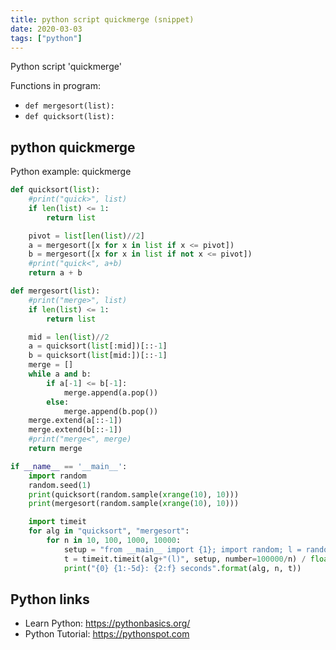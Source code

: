 ```yaml
---
title: python script quickmerge (snippet)
date: 2020-03-03
tags: ["python"]
---
```

Python script 'quickmerge'

Functions in program: 
* `def mergesort(list):`
* `def quicksort(list):`

## python quickmerge

Python example: quickmerge

```python
def quicksort(list):
    #print("quick>", list)
    if len(list) <= 1:
        return list

    pivot = list[len(list)//2]
    a = mergesort([x for x in list if x <= pivot])
    b = mergesort([x for x in list if not x <= pivot])
    #print("quick<", a+b)
    return a + b

def mergesort(list):
    #print("merge>", list)
    if len(list) <= 1:
        return list

    mid = len(list)//2
    a = quicksort(list[:mid])[::-1]
    b = quicksort(list[mid:])[::-1]
    merge = []
    while a and b:
        if a[-1] <= b[-1]:
            merge.append(a.pop())
        else:
            merge.append(b.pop())
    merge.extend(a[::-1])
    merge.extend(b[::-1])
    #print("merge<", merge)
    return merge

if __name__ == '__main__':
    import random
    random.seed(1)
    print(quicksort(random.sample(xrange(10), 10)))
    print(mergesort(random.sample(xrange(10), 10)))

    import timeit
    for alg in "quicksort", "mergesort":
        for n in 10, 100, 1000, 10000:
            setup = "from __main__ import {1}; import random; l = random.sample(xrange({0}), {0})".format(n, alg)
            t = timeit.timeit(alg+"(l)", setup, number=100000/n) / float(100000/n)
            print("{0} {1:-5d}: {2:f} seconds".format(alg, n, t))


```

## Python links

- Learn Python: https://pythonbasics.org/
- Python Tutorial: https://pythonspot.com
